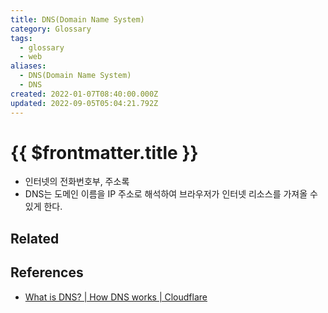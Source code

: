 ```yaml
---
title: DNS(Domain Name System)
category: Glossary
tags:
  - glossary
  - web
aliases:
  - DNS(Domain Name System)
  - DNS
created: 2022-01-07T08:40:00.000Z
updated: 2022-09-05T05:04:21.792Z
---
```


# {{ $frontmatter.title }}

- 인터넷의 전화번호부, 주소록
- DNS는 도메인 이름을 IP 주소로 해석하여 브라우저가 인터넷 리소스를 가져올 수 있게 한다.

## Related

## References

- [What is DNS? | How DNS works | Cloudflare](https://www.cloudflare.com/en-gb/learning/dns/what-is-dns/)
